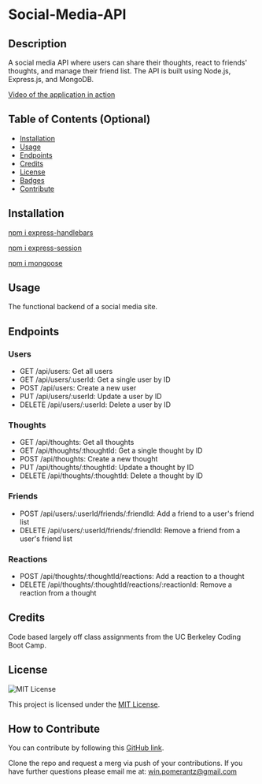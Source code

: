 # Social-Media-API


## Description

A social media API where users can share their thoughts, react to friends' thoughts, and manage their friend list. The API is built using Node.js, Express.js, and MongoDB.

[Video of the application in action](https://drive.google.com/file/d/1SEGMmypiHFhULGMFuP6Qv0SvmgHIv2KA/view?usp=drive_link)


## Table of Contents (Optional)

- [Installation](#installation)
- [Usage](#usage)
- [Endpoints](#endpoints)
- [Credits](#credits)
- [License](#license)
- [Badges](#badges)
- [Contribute](#how-to-contribute)

## Installation

[npm i express-handlebars](https://www.npmjs.com/package/express-handlebars)

[npm i express-session](https://www.npmjs.com/package/express-session)

[npm i mongoose](https://www.npmjs.com/package/mongoose)


## Usage
The functional backend of a social media site.

## Endpoints
### Users
- GET /api/users: Get all users
- GET /api/users/:userId: Get a single user by ID
- POST /api/users: Create a new user
- PUT /api/users/:userId: Update a user by ID
- DELETE /api/users/:userId: Delete a user by ID
### Thoughts
- GET /api/thoughts: Get all thoughts
- GET /api/thoughts/:thoughtId: Get a single thought by ID
- POST /api/thoughts: Create a new thought
- PUT /api/thoughts/:thoughtId: Update a thought by ID
- DELETE /api/thoughts/:thoughtId: Delete a thought by ID
### Friends
- POST /api/users/:userId/friends/:friendId: Add a friend to a user's friend list
- DELETE /api/users/:userId/friends/:friendId: Remove a friend from a user's  friend list
### Reactions
- POST /api/thoughts/:thoughtId/reactions: Add a reaction to a thought
- DELETE /api/thoughts/:thoughtId/reactions/:reactionId: Remove a reaction from a thought

## Credits

Code based largely off class assignments from the UC Berkeley Coding Boot Camp.

## License

![MIT License](https://img.shields.io/badge/License-MIT-purple)

This project is licensed under the [MIT License](LICENSE).

## How to Contribute

You can contribute by following this [GitHub link](https://github.com/winpom/social-network-api).

Clone the repo and request a merg via push of your contributions. If you have further questions please email me at: win.pomerantz@gmail.com